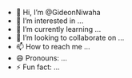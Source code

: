 - 👋 Hi, I’m @GideonNiwaha
- 👀 I’m interested in ...
- 🌱 I’m currently learning ...
- 💞️ I’m looking to collaborate on ...
- 📫 How to reach me ...
- 😄 Pronouns: ...
- ⚡ Fun fact: ...

<!---
GideonNiwaha/GideonNiwaha is a ✨ special ✨ repository because its `README.md` (this file) appears on your GitHub profile.
You can click the Preview link to take a look at your changes.
--->
